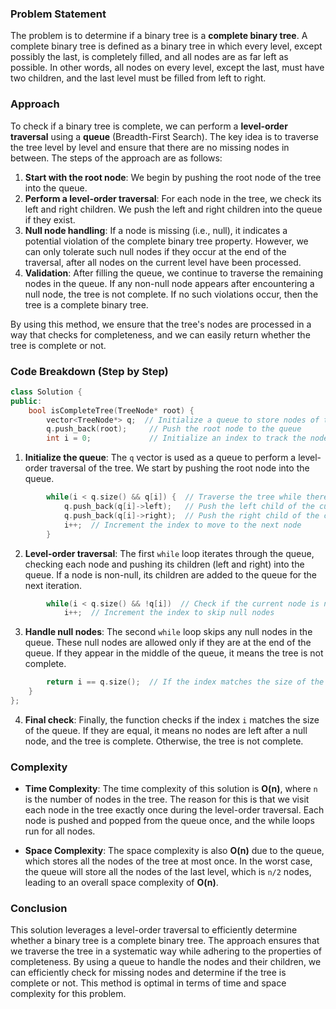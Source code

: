 ### Problem Statement

The problem is to determine if a binary tree is a **complete binary tree**. A complete binary tree is defined as a binary tree in which every level, except possibly the last, is completely filled, and all nodes are as far left as possible. In other words, all nodes on every level, except the last, must have two children, and the last level must be filled from left to right.

### Approach

To check if a binary tree is complete, we can perform a **level-order traversal** using a **queue** (Breadth-First Search). The key idea is to traverse the tree level by level and ensure that there are no missing nodes in between. The steps of the approach are as follows:

1. **Start with the root node**: We begin by pushing the root node of the tree into the queue.
2. **Perform a level-order traversal**: For each node in the tree, we check its left and right children. We push the left and right children into the queue if they exist.
3. **Null node handling**: If a node is missing (i.e., null), it indicates a potential violation of the complete binary tree property. However, we can only tolerate such null nodes if they occur at the end of the traversal, after all nodes on the current level have been processed.
4. **Validation**: After filling the queue, we continue to traverse the remaining nodes in the queue. If any non-null node appears after encountering a null node, the tree is not complete. If no such violations occur, then the tree is a complete binary tree.

By using this method, we ensure that the tree's nodes are processed in a way that checks for completeness, and we can easily return whether the tree is complete or not.

### Code Breakdown (Step by Step)

```cpp
class Solution {
public:
    bool isCompleteTree(TreeNode* root) {
        vector<TreeNode*> q;  // Initialize a queue to store nodes of the tree
        q.push_back(root);     // Push the root node to the queue
        int i = 0;             // Initialize an index to track the nodes in the queue
```

1. **Initialize the queue**: The `q` vector is used as a queue to perform a level-order traversal of the tree. We start by pushing the root node into the queue.
   
```cpp
        while(i < q.size() && q[i]) {  // Traverse the tree while there are nodes in the queue
            q.push_back(q[i]->left);   // Push the left child of the current node
            q.push_back(q[i]->right);  // Push the right child of the current node
            i++;  // Increment the index to move to the next node
        }
```

2. **Level-order traversal**: The first `while` loop iterates through the queue, checking each node and pushing its children (left and right) into the queue. If a node is non-null, its children are added to the queue for the next iteration.

```cpp
        while(i < q.size() && !q[i])  // Check if the current node is null
            i++;  // Increment the index to skip null nodes
```

3. **Handle null nodes**: The second `while` loop skips any null nodes in the queue. These null nodes are allowed only if they are at the end of the queue. If they appear in the middle of the queue, it means the tree is not complete.

```cpp
        return i == q.size();  // If the index matches the size of the queue, the tree is complete
    }
};
```

4. **Final check**: Finally, the function checks if the index `i` matches the size of the queue. If they are equal, it means no nodes are left after a null node, and the tree is complete. Otherwise, the tree is not complete.

### Complexity

- **Time Complexity**: The time complexity of this solution is **O(n)**, where `n` is the number of nodes in the tree. The reason for this is that we visit each node in the tree exactly once during the level-order traversal. Each node is pushed and popped from the queue once, and the while loops run for all nodes.
  
- **Space Complexity**: The space complexity is also **O(n)** due to the queue, which stores all the nodes of the tree at most once. In the worst case, the queue will store all the nodes of the last level, which is `n/2` nodes, leading to an overall space complexity of **O(n)**.

### Conclusion

This solution leverages a level-order traversal to efficiently determine whether a binary tree is a complete binary tree. The approach ensures that we traverse the tree in a systematic way while adhering to the properties of completeness. By using a queue to handle the nodes and their children, we can efficiently check for missing nodes and determine if the tree is complete or not. This method is optimal in terms of time and space complexity for this problem.